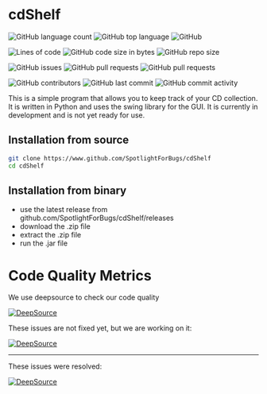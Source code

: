 # cdShelf
 
 
![GitHub language count](https://img.shields.io/github/languages/count/SpotlightForBugs/cdshelf?)
![GitHub top language](https://img.shields.io/github/languages/top/SpotlightForBugs/cdshelf?)
![GitHub](https://img.shields.io/github/license/SpotlightForBugs/cdshelf?)

 
![Lines of code](https://tokei.rs/b1/github/SpotlightForBugs/cdshelf?)
![GitHub code size in bytes](https://img.shields.io/github/languages/code-size/SpotlightForBugs/cdshelf?)
![GitHub repo size](https://img.shields.io/github/repo-size/SpotlightForBugs/cdshelf?)


![GitHub issues](https://img.shields.io/github/issues/SpotlightForBugs/cdshelf?)
![GitHub pull requests](https://img.shields.io/github/issues-pr/SpotlightForBugs/cdshelf?)
![GitHub pull requests](https://img.shields.io/github/issues-pr-closed/SpotlightForBugs/cdshelf?)





![GitHub contributors](https://img.shields.io/github/contributors/SpotlightForBugs/cdshelf?)
![GitHub last commit](https://img.shields.io/github/last-commit/SpotlightForBugs/cdshelf?)
![GitHub commit activity](https://img.shields.io/github/commit-activity/m/SpotlightForBugs/cdshelf?)



This is a simple program that allows you to keep track of your CD collection. 
It is written in Python and uses the swing library for the GUI.
 It is currently in development and is not yet ready for use.

## Installation from source
```bash
git clone https://www.github.com/SpotlightForBugs/cdShelf
cd cdShelf


```

## Installation from binary

- use the latest release from github.com/SpotlightForBugs/cdShelf/releases
- download the .zip file
- extract the .zip file
- run the .jar file






# Code Quality Metrics

We use deepsource to check our code quality 

[![DeepSource](https://static.deepsource.io/deepsource-badge-dark.svg)](https://deepsource.io/gh/SpotlightForBugs/cdshelf/?ref=repository-badge)

These issues are not fixed yet, but we are working on it:

[![DeepSource](https://deepsource.io/gh/SpotlightForBugs/cdShelf.svg/?label=active+issues&show_trend=true&token=TmjgsVPYZ8WVKONETE23T6t-)](https://deepsource.io/gh/SpotlightForBugs/cdShelf/?ref=repository-badge)

---
These issues were resolved:

[![DeepSource](https://deepsource.io/gh/SpotlightForBugs/cdShelf.svg/?label=resolved+issues&show_trend=true&token=TmjgsVPYZ8WVKONETE23T6t-)](https://deepsource.io/gh/SpotlightForBugs/cdShelf/?ref=repository-badge)




